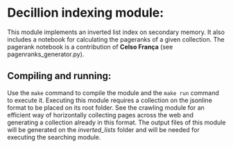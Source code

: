 # Decillion indexing module:
This module implements an inverted list index on secondary memory. It also includes a notebook for calculating the pageranks of a given collection. The pagerank notebook is a contribution of <b>Celso França</b> (see pagenranks_generator.py).

## Compiling and running:
Use the ```make``` command to compile the module and the ```make run``` command to execute it. Executing this module requires a collection on the jsonline format to be placed on its root folder. See the crawling module for an efficient way of horizontally collecting pages across the web and generating a collection already in this format. The output files of this module will be generated on the <i>inverted_lists</i> folder and will be needed for executing the searching module.

